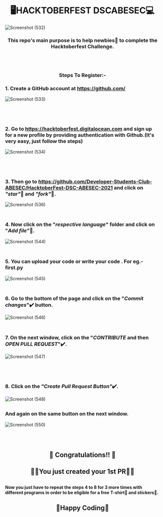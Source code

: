 

# <div align="center">🖥️HACKTOBERFEST DSCABESEC💻</div>
![Screenshot (532)](https://user-images.githubusercontent.com/72952554/136319269-a871a4c1-73c7-4417-85bf-0878ec00a751.png)

### <div align="center">This repo's main purpose is to help newbies👶 to complete the Hacktoberfest Challenge.</div>
<br></br>

### <div align="center">Steps To Register:-</div>

  ### 1. Create a GitHub account at https://github.com/
![Screenshot (533)](https://user-images.githubusercontent.com/72952554/136319950-2286b38d-8a99-422d-8dc0-83aebea1fa47.png)

<br></br>
##
  ### 2. Go to https://hacktoberfest.digitalocean.com and sign up for a new profile by providing authentication with Github.(It's   very     easy, just follow the steps)
  ![Screenshot (534)](https://user-images.githubusercontent.com/72952554/136324790-4487a244-84e6-4cbd-bf2f-e3a5ea220f98.png)

<br></br>
##
  ### 3. Then go to https://github.com/Developer-Students-Club-ABESEC/HacktoberFest-DSC-ABESEC-2021 and click on *"star"*🌟 and *"fork"*🍴.
  ![Screenshot (536)](https://user-images.githubusercontent.com/72952554/136325431-4a0cb9d3-6ac6-47c1-9a81-3aa33a71556b.png)
<br></br>
##
  ### 4. Now click on the "*respective language*" folder and click on "*Add file*"📁.
  ![Screenshot (544)](https://user-images.githubusercontent.com/72952554/136327594-45025834-e99b-4b71-9a72-f0505535a99e.png)
<br></br>
##
  ### 5. You can upload your code or write your code . For eg.- first.py
 ![Screenshot (545)](https://user-images.githubusercontent.com/72952554/136328522-f441613b-2452-47f3-9dba-f2a0d9ed86c4.png)
<br></br>
##
  ### 6. Go to the bottom of the page and click on the "*Commit changes*"✔️ button.
 ![Screenshot (546)](https://user-images.githubusercontent.com/72952554/136328782-fbf5e4c7-a177-4bee-a8c2-46b8afc86b74.png)
<br></br>
##
  ### 7. On the next window, click on the "*CONTRIBUTE* and then *OPEN PULL REQUEST*"✔️.
  ![Screenshot (547)](https://user-images.githubusercontent.com/72952554/136328965-b786b2c1-5f59-41bc-8a32-5352ad830fc4.png)

<br></br>
##
  ### 8. Click on the *"Create Pull Request Button"*✔️.
 ![Screenshot (548)](https://user-images.githubusercontent.com/72952554/136329360-b7f19428-a191-41e7-8dc7-2f059f8d9ea1.png)

  ##
  ### And again on the same button on the next window.
  ![Screenshot (550)](https://user-images.githubusercontent.com/72952554/136329782-507cd77a-f246-4be8-9cbc-be08bd028977.png)

<br></br>
##

## <div align="center"> 🥳 Congratulations!! 🥳 </div>
## <div align="center">🙌🙌You just created your 1st PR🙌🙌</div>
##

#### Now you just have to repeat the steps 4 to 8 for 3 more times with different programs in order to be eligible for a free T-shirt👕 and stickers🤩.
##


## <div align="center">🤞Happy Coding🤞</div>
